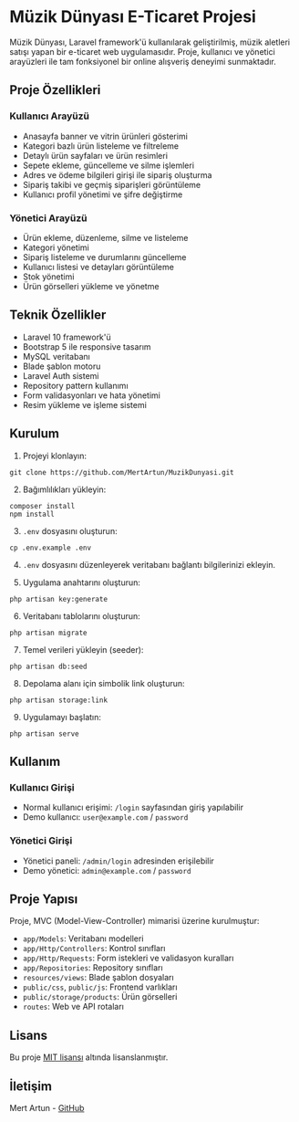# Müzik Dünyası E-Ticaret Projesi

Müzik Dünyası, Laravel framework'ü kullanılarak geliştirilmiş, müzik aletleri satışı yapan bir e-ticaret web uygulamasıdır. Proje, kullanıcı ve yönetici arayüzleri ile tam fonksiyonel bir online alışveriş deneyimi sunmaktadır.

## Proje Özellikleri

### Kullanıcı Arayüzü
- Anasayfa banner ve vitrin ürünleri gösterimi
- Kategori bazlı ürün listeleme ve filtreleme
- Detaylı ürün sayfaları ve ürün resimleri
- Sepete ekleme, güncelleme ve silme işlemleri
- Adres ve ödeme bilgileri girişi ile sipariş oluşturma
- Sipariş takibi ve geçmiş siparişleri görüntüleme
- Kullanıcı profil yönetimi ve şifre değiştirme

### Yönetici Arayüzü
- Ürün ekleme, düzenleme, silme ve listeleme
- Kategori yönetimi
- Sipariş listeleme ve durumlarını güncelleme
- Kullanıcı listesi ve detayları görüntüleme
- Stok yönetimi
- Ürün görselleri yükleme ve yönetme

## Teknik Özellikler
- Laravel 10 framework'ü
- Bootstrap 5 ile responsive tasarım
- MySQL veritabanı
- Blade şablon motoru
- Laravel Auth sistemi
- Repository pattern kullanımı
- Form validasyonları ve hata yönetimi
- Resim yükleme ve işleme sistemi

## Kurulum

1. Projeyi klonlayın:
```
git clone https://github.com/MertArtun/MuzikDunyasi.git
```

2. Bağımlılıkları yükleyin:
```
composer install
npm install
```

3. `.env` dosyasını oluşturun:
```
cp .env.example .env
```

4. `.env` dosyasını düzenleyerek veritabanı bağlantı bilgilerinizi ekleyin.

5. Uygulama anahtarını oluşturun:
```
php artisan key:generate
```

6. Veritabanı tablolarını oluşturun:
```
php artisan migrate
```

7. Temel verileri yükleyin (seeder):
```
php artisan db:seed
```

8. Depolama alanı için simbolik link oluşturun:
```
php artisan storage:link
```

9. Uygulamayı başlatın:
```
php artisan serve
```

## Kullanım

### Kullanıcı Girişi
- Normal kullanıcı erişimi: `/login` sayfasından giriş yapılabilir
- Demo kullanıcı: `user@example.com` / `password`

### Yönetici Girişi
- Yönetici paneli: `/admin/login` adresinden erişilebilir
- Demo yönetici: `admin@example.com` / `password`

## Proje Yapısı

Proje, MVC (Model-View-Controller) mimarisi üzerine kurulmuştur:

- `app/Models`: Veritabanı modelleri
- `app/Http/Controllers`: Kontrol sınıfları
- `app/Http/Requests`: Form istekleri ve validasyon kuralları
- `app/Repositories`: Repository sınıfları
- `resources/views`: Blade şablon dosyaları
- `public/css`, `public/js`: Frontend varlıkları
- `public/storage/products`: Ürün görselleri
- `routes`: Web ve API rotaları

## Lisans

Bu proje [MIT lisansı](LICENSE) altında lisanslanmıştır.

## İletişim

Mert Artun - [GitHub](https://github.com/MertArtun)
